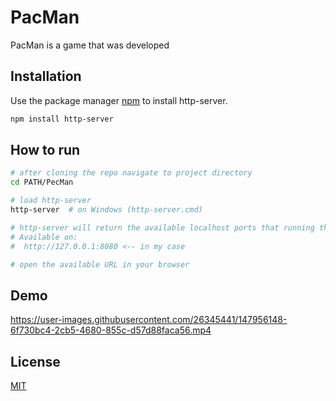 # PacMan

PacMan is a game that was developed 

## Installation

Use the package manager [npm](https://www.npmjs.com/package/http-server) to install http-server.

```bash
npm install http-server
```

## How to run

```bash
# after cloning the repo navigate to project directory
cd PATH/PecMan

# load http-server 
http-server  # on Windows (http-server.cmd)

# http-server will return the available localhost ports that running the local server
# Available on:
#  http://127.0.0.1:8080 <-- in my case

# open the available URL in your browser 
```



## Demo


https://user-images.githubusercontent.com/26345441/147956148-6f730bc4-2cb5-4680-855c-d57d88faca56.mp4






## License
[MIT](https://github.com/FerasBinHussain/PacMan/blob/master/LICENSE)
